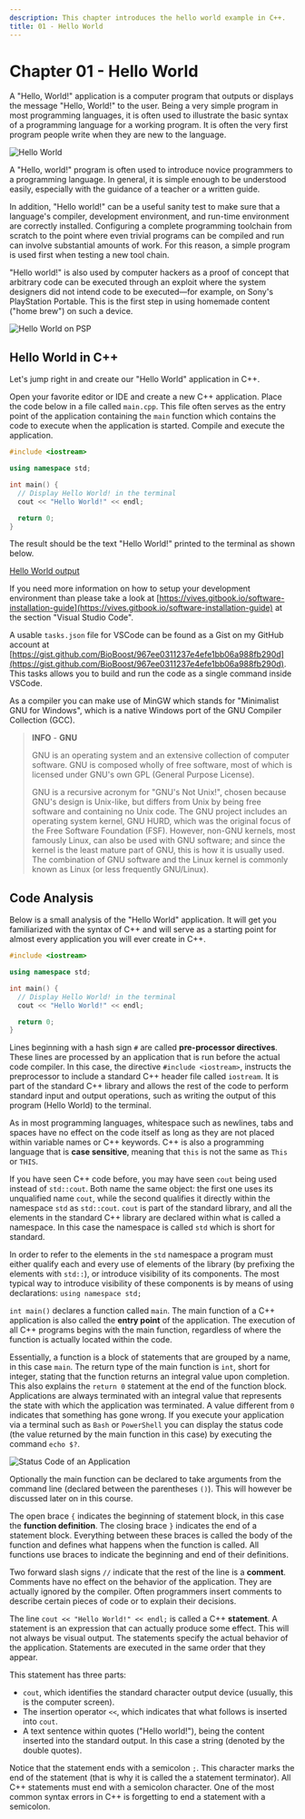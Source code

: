 ```yaml
---
description: This chapter introduces the hello world example in C++.
title: 01 - Hello World
---
```


# Chapter 01 - Hello World

A "Hello, World!" application is a computer program that outputs or displays the message "Hello, World!" to the user. Being a very simple program in most programming languages, it is often used to illustrate the basic syntax of a programming language for a working program. It is often the very first program people write when they are new to the language.

![Hello World](img/hello_world.jpg)

A "Hello, world!" program is often used to introduce novice programmers to a programming language. In general, it is simple enough to be understood easily, especially with the guidance of a teacher or a written guide.

In addition, "Hello world!" can be a useful sanity test to make sure that a language's compiler, development environment, and run-time environment are correctly installed. Configuring a complete programming toolchain from scratch to the point where even trivial programs can be compiled and run can involve substantial amounts of work. For this reason, a simple program is used first when testing a new tool chain.

"Hello world!" is also used by computer hackers as a proof of concept that arbitrary code can be executed through an exploit where the system designers did not intend code to be executed—for example, on Sony's PlayStation Portable. This is the first step in using homemade content ("home brew") on such a device.

![Hello World on PSP](img/psp_hello_world.jpeg)

## Hello World in C++

Let's jump right in and create our "Hello World" application in C++.

Open your favorite editor or IDE and create a new C++ application. Place the code below in a file called `main.cpp`. This file often serves as the entry point of the application containing the `main` function which contains the code to execute when the application is started. Compile and execute the application.

```c++
#include <iostream>

using namespace std;

int main() {
  // Display Hello World! in the terminal
  cout << "Hello World!" << endl;

  return 0;
}
```

The result should be the text "Hello World!" printed to the terminal as shown below.

[Hello World output](img/hello_world_output.png)

If you need more information on how to setup your development environment than please take a look at [https://vives.gitbook.io/software-installation-guide](https://vives.gitbook.io/software-installation-guide) at the section "Visual Studio Code".

A usable `tasks.json` file for VSCode can be found as a Gist on my GitHub account at [https://gist.github.com/BioBoost/967ee0311237e4efe1bb06a988fb290d](https://gist.github.com/BioBoost/967ee0311237e4efe1bb06a988fb290d). This tasks allows you to build and run the code as a single command inside VSCode.

As a compiler you can make use of MinGW which stands for "Minimalist GNU for Windows", which is a native Windows port of the GNU Compiler Collection (GCC).

> **INFO** - **GNU**
>
> GNU is an operating system and an extensive collection of computer software. GNU is composed wholly of free software, most of which is licensed under GNU's own GPL (General Purpose License).
>
> GNU is a recursive acronym for "GNU's Not Unix!", chosen because GNU's design is Unix-like, but differs from Unix by being free software and containing no Unix code. The GNU project includes an operating system kernel, GNU HURD, which was the original focus of the Free Software Foundation (FSF). However, non-GNU kernels, most famously Linux, can also be used with GNU software; and since the kernel is the least mature part of GNU, this is how it is usually used. The combination of GNU software and the Linux kernel is commonly known as Linux (or less frequently GNU/Linux).

## Code Analysis

Below is a small analysis of the "Hello World" application. It will get you familiarized with the syntax of C++ and will serve as a starting point for almost every application you will ever create in C++.

```c++
#include <iostream>

using namespace std;

int main() {
  // Display Hello World! in the terminal
  cout << "Hello World!" << endl;

  return 0;
}
```

Lines beginning with a hash sign `#` are called **pre-processor directives**. These lines are processed by an application that is run before the actual code compiler. In this case, the directive `#include <iostream>`, instructs the preprocessor to include a standard C++ header file called `iostream`. It is part of the standard C++ library and allows the rest of the code to perform standard input and output operations, such as writing the output of this program (Hello World) to the terminal.

As in most programming languages, whitespace such as newlines, tabs and spaces have no effect on the code itself as long as they are not placed within variable names or C++ keywords. C++ is also a programming language that is **case sensitive**, meaning that `this` is not the same as `This` or `THIS`.

If you have seen C++ code before, you may have seen `cout` being used instead of `std::cout`. Both name the same object: the first one uses its unqualified name `cout`, while the second qualifies it directly within the namespace `std` as `std::cout`. `cout` is part of the standard library, and all the elements in the standard C++ library are declared within what is called a namespace. In this case the namespace is called `std` which is short for standard.

In order to refer to the elements in the `std` namespace a program must either qualify each and every use of elements of the library (by prefixing the elements with `std::`), or introduce visibility of its components. The most typical way to introduce visibility of these components is by means of using declarations: `using namespace std;`

`int main()` declares a function called `main`. The main function of a C++ application is also called the **entry point** of the application. The execution of all C++ programs begins with the main function, regardless of where the function is actually located within the code.

Essentially, a function is a block of statements that are grouped by a name, in this case `main`. The return type of the main function is `int`, short for integer, stating that the function returns an integral value upon completion. This also explains the `return 0` statement at the end of the function block. Applications are always terminated with an integral value that represents the state with which the application was terminated. A value different from `0` indicates that something has gone wrong. If you execute your application via a terminal such as `Bash` or `PowerShell` you can display the status code (the value returned by the main function in this case) by executing the command `echo $?`.

![Status Code of an Application](img/status_code.png)

Optionally the main function can be declared to take arguments from the command line (declared between the parentheses `()`). This will however be discussed later on in this course.

The open brace `{` indicates the beginning of statement block, in this case the **function definition**. The closing brace `}` indicates the end of a statement block. Everything between these braces is called the body of the function and defines what happens when the function is called. All functions use braces to indicate the beginning and end of their definitions.

Two forward slash signs `//` indicate that the rest of the line is a **comment**. Comments have no effect on the behavior of the application. They are actually ignored by the compiler. Often programmers insert comments to describe certain pieces of code or to explain their decisions.

The line `cout << "Hello World!" << endl;` is called a C++ **statement**. A statement is an expression that can actually produce some effect. This will not always be visual output. The statements specify the actual behavior of the application. Statements are executed in the same order that they appear.

This statement has three parts:

* `cout`, which identifies the standard character output device (usually, this is the computer screen).
* The insertion operator `<<`, which indicates that what follows is inserted into `cout`.
* A text sentence within quotes ("Hello world!"), being the content inserted into the standard output. In this case a string (denoted by the double quotes).

Notice that the statement ends with a semicolon `;`. This character marks the end of the statement (that is why it is called the a statement terminator). All C++ statements must end with a semicolon character. One of the most common syntax errors in C++ is forgetting to end a statement with a semicolon.